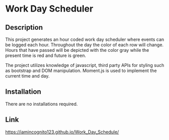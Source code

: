 # Work Day Scheduler

## Description
This project generates an hour coded work day scheduler where events can be logged each hour. Throughout the day the color of each row will change. Hours that have passed will be depicted with the color gray while the present time is red and future is green. 

The project utilizes knowledge of javascript, third party APIs for styling such as bootstrap and DOM manipulation. Moment.js is used to implement the current time and day.


## Installation

There are no installations required.

## Link
https://iamincognito123.github.io/Work_Day_Schedule/